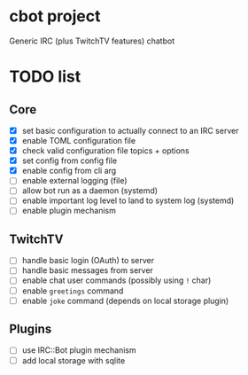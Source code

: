 # cbot project

Generic IRC (plus TwitchTV features) chatbot

# TODO list
## Core
- [x] set basic configuration to actually connect to an IRC server
- [x] enable TOML configuration file
- [x] check valid configuration file topics + options
- [x] set config from config file
- [x] enable config from cli arg
- [ ] enable external logging (file)
- [ ] allow bot run as a daemon (systemd)
- [ ] enable important log level to land to system log (systemd)
- [ ] enable plugin mechanism

## TwitchTV
- [ ] handle basic login (OAuth) to server
- [ ] handle basic messages from server
- [ ] enable chat user commands (possibly using `!` char)
- [ ] enable `greetings` command
- [ ] enable `joke` command (depends on local storage plugin)

## Plugins
- [ ] use IRC::Bot plugin mechanism
- [ ] add local storage with sqlite
